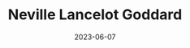 ---
title: "Neville Lancelot Goddard"
cc-type: person
date: 2023-06-07
hashtag: neville-lancelot-goddard
tags:
  - writer
  - human being
---